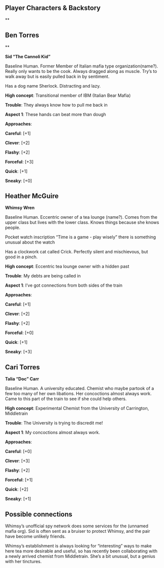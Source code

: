 ## Player Characters & Backstory

  

**

## Ben Torres

**

  

**Sid “The Cannoli Kid”**

  

Baseline Human. Former Member of Italian mafia type organization(name?). Really only wants to be the cook. Always dragged along as muscle. Try’s to walk away but is easily pulled back in by sentiment.

  

Has a dog name Sherlock. Distracting and lazy.

  

**High concept**: Transitional member of IBM (Italian Bear Mafia)

  

**Trouble**: They always know how to pull me back in

  

**Aspect 1**: These hands can beat more than dough

  

**Approaches**:

  

**Careful**: [+1]

**Clever**: [+2]

**Flashy**: [+2]

**Forceful**: [+3]

**Quick**: [+1]

**Sneaky**: [+0]

  

## Heather McGuire

  

**Whimsy Wren**

  

Baseline Human. Eccentric owner of a tea lounge (name?). Comes from the upper class but lives with the lower class. Knows things because she knows people.

  

Pocket watch inscription “Time is a game - play wisely” there is something unusual about the watch

  

Has a clockwork cat called Crick. Perfectly silent and mischievous, but good in a pinch.

  

**High concept**: Eccentric tea lounge owner with a hidden past

  

**Trouble**: My debts are being called in

  

**Aspect 1**: I’ve got connections from both sides of the train

  

**Approaches**:

  

**Careful**: [+1]

**Clever**: [+2]

**Flashy**: [+2]

**Forceful**: [+0]

**Quick**: [+1]

**Sneaky**: [+3]

  

  

## Cari Torres

  

**Talia “Doc” Carr**

  

Baseline Human. A university educated. Chemist who maybe partook of a few too many of her own libations. Her concoctions almost always work. Came to this part of the train to see if she could help others.

  

**High concept**: Experimental Chemist from the University of Carrington, Middletrain

  

**Trouble**: The University is trying to discredit me!

  

**Aspect 1**: My concoctions almost always work.

  

**Approaches**:

  

**Careful**: [+0]

**Clever**: [+3]

**Flashy**: [+2]

**Forceful**: [+1]

**Quick**: [+2]

**Sneaky**: [+1]

  

## Possible connections

  

Whimsy’s unofficial spy network does some services for the (unnamed mafia org).  Sid is often sent as a bruiser to protect Whimsy, and the pair have become unlikely friends.

  

Whimsy’s establishment is always looking for “interesting” ways to make here tea more desirable and useful, so has recently been collaborating with a newly arrived chemist from Middletrain. She’s a bit unusual, but a genius with her tinctures.
<!--stackedit_data:
eyJoaXN0b3J5IjpbLTc3MTgyNzcwN119
-->